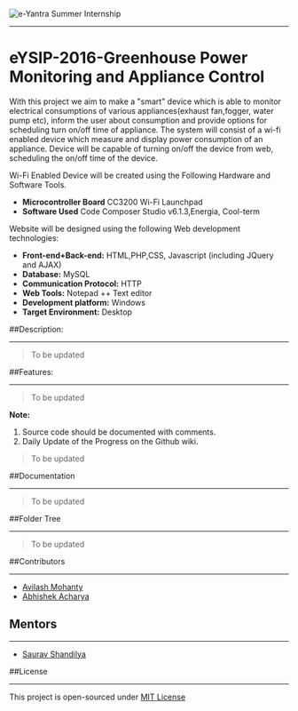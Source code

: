 ![e-Yantra Summer Internship](http://www.e-yantra.org/img/EyantraLogoLarge.png)
***
# eYSIP-2016-Greenhouse Power Monitoring and Appliance Control
With this project we aim to make a "smart" device which is able to monitor electrical consumptions of various appliances(exhaust fan,fogger, water pump etc), inform the user about consumption and provide options for scheduling turn on/off time of appliance. The system will consist of a wi-fi enabled device which measure and display power consumption of an appliance. Device will be capable of turning on/off the device from web, scheduling the on/off time of the device. 

Wi-Fi Enabled Device will be created using the Following Hardware and Software Tools.
* **Microcontroller Board** CC3200 Wi-Fi Launchpad
* **Software Used**  Code Composer Studio v6.1.3,Energia, Cool-term 

Website will be designed using the following Web development technologies:
* **Front-end+Back-end:**  HTML,PHP,CSS, Javascript (including JQuery and AJAX)
* **Database:** MySQL
* **Communication Protocol:** HTTP
* **Web Tools:** Notepad ++ Text editor
* **Development platform:** Windows
* **Target Environment:** Desktop


##Description:
***
> To be updated 

##Features:
*** 
> To be updated

**Note:**

1. Source code should be documented with comments.
2. Daily Update of the Progress on the Github wiki.
> To be updated

##Documentation
***
> To be updated

##Folder Tree
***
> To be updated

##Contributors
***
  * [Avilash Mohanty](https://github.com/Avilashm)
  * [Abhishek Acharya](https://github.com/abhi11796acharya)
  
## Mentors
***
  * [Saurav Shandilya](https://github.com/sauravshandilya)

##License
***
This project is open-sourced under [MIT License](http://opensource.org/licenses/MIT)
